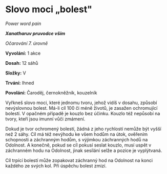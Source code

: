 # Slovo moci „bolest"

*Power word pain*

***Xanatharuv pruvodce vším***

 *Očarování 7. úrovně* 
 

**Vyvolání:** 1 akce

**Dosah:** 12 sáhů

**Složky:** V

**Trvání:** Ihned

**Povolání:** Čaroděj, černokněžník, kouzelník
 
Vyřkneš slovo moci, které jednomu tvoru, jehož vidíš v dosahu, způsobí nevýslovnou bolest. Má-li cíl 100 či méně životů, je zasažen ochromující bolestí. V opačném případě je kouzlo bez účinku. Kouzlo též nepůsobí na tvory, kteří jsou imunní vůči zmámení.

Dokud je tvor ochromený bolestí, žádná z jeho rychlostí nemůže být vyšší než 2 sáhy. Cíl má též nevýhodu ke všem hodům na útok, ověřením schopnosti a záchranným hodům, s výjimkou záchranných hodů na Odolnost. A konečně, pokud se cíl pokusí seslat kouzlo, musí uspět v záchranném hodu na Odolnost, jinak sesílání selže a pozice je vyplýtvaná.

Cíl trpící bolestí může zopakovat záchranný hod na Odolnost na konci každého ze svých kol. Při úspěchu bolest zmizí.
